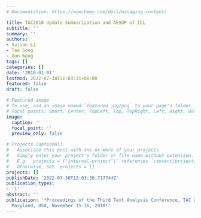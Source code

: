 ```yaml
---
# Documentation: https://wowchemy.com/docs/managing-content/

title: TAC2010 Update Summarization and AESOP of ICL
subtitle: ''
summary: ''
authors:
- Sujian Li
- Tao Song
- Xun Wang
tags: []
categories: []
date: '2010-01-01'
lastmod: 2022-07-30T21:03:31+08:00
featured: false
draft: false

# Featured image
# To use, add an image named `featured.jpg/png` to your page's folder.
# Focal points: Smart, Center, TopLeft, Top, TopRight, Left, Right, BottomLeft, Bottom, BottomRight.
image:
  caption: ''
  focal_point: ''
  preview_only: false

# Projects (optional).
#   Associate this post with one or more of your projects.
#   Simply enter your project's folder or file name without extension.
#   E.g. `projects = ["internal-project"]` references `content/project/deep-learning/index.md`.
#   Otherwise, set `projects = []`.
projects: []
publishDate: '2022-07-30T13:03:30.717744Z'
publication_types:
- '1'
abstract: ''
publication: '*Proceedings of the Third Text Analysis Conference, TAC 2010, Gaithersburg,
  Maryland, USA, November 15-16, 2010*'
---
```

